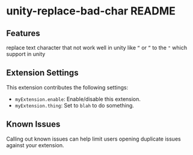 # unity-replace-bad-char README

## Features

replace text character that not work well in unity like `“` or `”` to the `"` which support in unity

## Extension Settings

This extension contributes the following settings:

- `myExtension.enable`: Enable/disable this extension.
- `myExtension.thing`: Set to `blah` to do something.

## Known Issues

Calling out known issues can help limit users opening duplicate issues against your extension.
